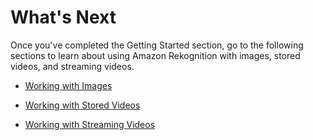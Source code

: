 # What's Next<a name="whats-next"></a>

Once you've completed the Getting Started section, go to the following sections to learn about using Amazon Rekognition with images, stored videos, and streaming videos\.

+ [Working with Images](images.md)

+ [Working with Stored Videos](video.md)

+ [Working with Streaming Videos](streaming-video.md)